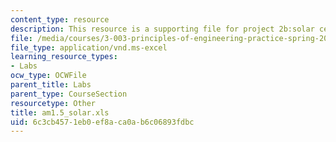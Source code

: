 ```yaml
---
content_type: resource
description: This resource is a supporting file for project 2b:solar cell performance.
file: /media/courses/3-003-principles-of-engineering-practice-spring-2010/6c3cb4571eb0ef8aca0ab6c06893fdbc_am1.5_solar.xls
file_type: application/vnd.ms-excel
learning_resource_types:
- Labs
ocw_type: OCWFile
parent_title: Labs
parent_type: CourseSection
resourcetype: Other
title: am1.5_solar.xls
uid: 6c3cb457-1eb0-ef8a-ca0a-b6c06893fdbc
---
```

